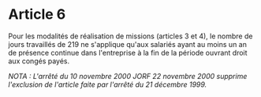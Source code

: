 # Article 6

  
 Pour les modalités de réalisation de missions (articles 3 et 4), le nombre de jours travaillés de 219 ne s'applique qu'aux salariés ayant au moins un an de présence continue dans l'entreprise à la fin de la période ouvrant droit aux congés payés.  
  
 *NOTA : L'arrêté du 10 novembre 2000 JORF 22 novembre 2000 supprime l'exclusion de l'article faite par l'arrêté du 21 décembre 1999.*